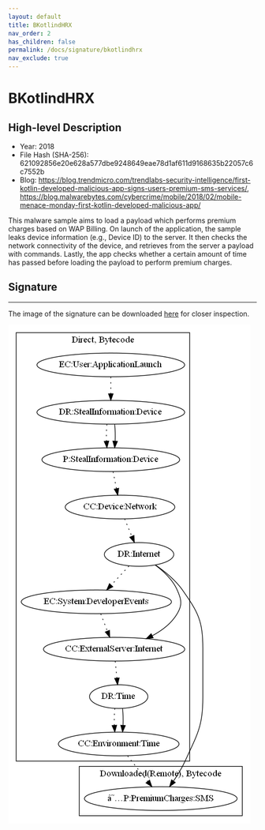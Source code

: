 ```yaml
---
layout: default
title: BKotlindHRX
nav_order: 2
has_children: false
permalink: /docs/signature/bkotlindhrx
nav_exclude: true
---
```


# BKotlindHRX

## High-level Description

* Year: 2018
* File Hash (SHA-256): 621092856e20e628a577dbe9248649eae78d1af611d9168635b22057c6c7552b
* Blog: https://blog.trendmicro.com/trendlabs-security-intelligence/first-kotlin-developed-malicious-app-signs-users-premium-sms-services/, https://blog.malwarebytes.com/cybercrime/mobile/2018/02/mobile-menace-monday-first-kotlin-developed-malicious-app/

This malware sample aims to load a payload which performs premium charges based on WAP Billing. On launch of the application, the sample leaks device information (e.g., Device ID) to the server. It then checks the network connectivity of the device, and retrieves from the server a payload with commands. Lastly, the app checks whether a certain amount of time has passed before loading the payload to perform premium charges.

## Signature
---

The image of the signature can be downloaded [here](../../img/signatures/BKotlindHRX.png) for closer inspection.

![](../../img/signatures/BKotlindHRX.png)